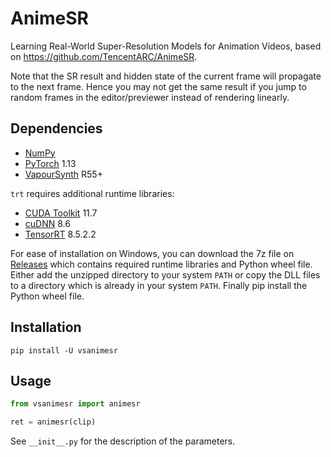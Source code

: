 # AnimeSR
Learning Real-World Super-Resolution Models for Animation Videos, based on https://github.com/TencentARC/AnimeSR.

Note that the SR result and hidden state of the current frame will propagate to the next frame. Hence you may not get the same result if you jump to random frames in the editor/previewer instead of rendering linearly.


## Dependencies
- [NumPy](https://numpy.org/install)
- [PyTorch](https://pytorch.org/get-started) 1.13
- [VapourSynth](http://www.vapoursynth.com/) R55+

`trt` requires additional runtime libraries:
- [CUDA Toolkit](https://developer.nvidia.com/cuda-toolkit) 11.7
- [cuDNN](https://developer.nvidia.com/cudnn) 8.6
- [TensorRT](https://developer.nvidia.com/tensorrt) 8.5.2.2

For ease of installation on Windows, you can download the 7z file on [Releases](https://github.com/HolyWu/vs-animesr/releases) which contains required runtime libraries and Python wheel file. Either add the unzipped directory to your system `PATH` or copy the DLL files to a directory which is already in your system `PATH`. Finally pip install the Python wheel file.


## Installation
```
pip install -U vsanimesr
```


## Usage
```python
from vsanimesr import animesr

ret = animesr(clip)
```

See `__init__.py` for the description of the parameters.
